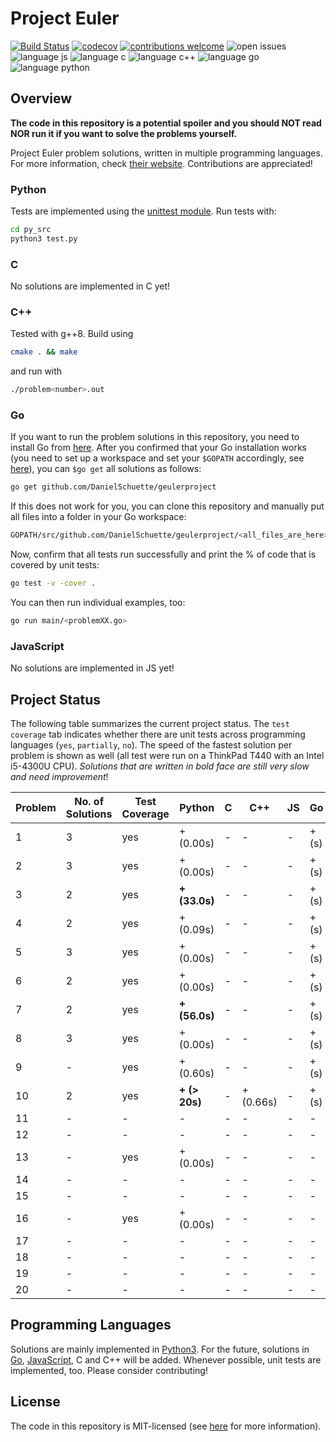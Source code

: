 # Project Euler

[![Build Status](https://travis-ci.org/PhilippSchuette/projecteuler.svg?branch=master)](https://travis-ci.org/PhilippSchuette/projecteuler) [![codecov](https://codecov.io/gh/PhilippSchuette/projecteuler/branch/master/graph/badge.svg)](https://codecov.io/gh/PhilippSchuette/projecteuler) [![contributions welcome](https://img.shields.io/badge/contributions-welcome-brightgreen.svg?style=flat)](https://github.com/dwyl/esta/issues) ![open issues](https://img.shields.io/github/issues/PhilippSchuette/projecteuler.svg?style=flat) ![language js](https://img.shields.io/badge/Language-JS-blue.svg) ![language c](https://img.shields.io/badge/Language-C-blue.svg) ![language c++](https://img.shields.io/badge/Language-C++-blue.svg) ![language go](https://img.shields.io/badge/Language-Go-blue.svg) ![language python](https://img.shields.io/badge/Language-Python-blue.svg)

## Overview

**The code in this repository is a potential spoiler and you should NOT read NOR run it if you want to solve the problems yourself.**

Project Euler problem solutions, written in multiple programming languages. For more information, check [their website](https://projecteuler.net/). Contributions are appreciated!

### Python

Tests are implemented using the [unittest module](https://docs.python.org/3/library/unittest.html). Run tests with:

```bash
cd py_src
python3 test.py
```

### C

No solutions are implemented in C yet!

### C++

Tested with g++8. Build using

```bash
cmake . && make
```

and run with

```bash
./problem<number>.out
```

### Go

If you want to run the problem solutions in this repository, you need to install Go from [here](https://golang.org/). After you confirmed that your Go installation works (you need to set up a workspace and set your `$GOPATH` accordingly, see [here](https://golang.org/doc/code.html)), you can `$go get` all solutions as follows:

```bash
go get github.com/DanielSchuette/geulerproject
```

If this does not work for you, you can clone this repository and manually put all files into a folder in your Go workspace:

```bash
GOPATH/src/github.com/DanielSchuette/geulerproject/<all_files_are_here>
```

Now, confirm that all tests run successfully and print the % of code that is covered by unit tests:

```bash
go test -v -cover .
```

You can then run individual examples, too:

```bash
go run main/<problemXX.go>
```

### JavaScript

No solutions are implemented in JS yet!

## Project Status

The following table summarizes the current project status. The `test coverage` tab indicates whether there are unit tests across programming languages (`yes`, `partially`, `no`). The speed of the fastest solution per problem is shown as well (all test were run on a ThinkPad T440 with an Intel i5-4300U CPU). *Solutions that are written in bold face are still very slow and need improvement*!

| Problem | No. of Solutions | Test Coverage |      Python | C |       C++ | JS |    Go |
| ------- | ---------------- | ------------- | ----------- |---| --------- | -- | ----- |
|       1 |                3 |           yes |  + (0.00s)  | - |      -    |  - | + (s) |
|       2 |                3 |           yes |  + (0.00s)  | - |      -    |  - | + (s) |
|       3 |                2 |           yes |**+ (33.0s)**| - |      -    |  - | + (s) |
|       4 |                2 |           yes |  + (0.09s)  | - |      -    |  - | + (s) |
|       5 |                3 |           yes |  + (0.00s)  | - |      -    |  - | + (s) |
|       6 |                2 |           yes |  + (0.00s)  | - |      -    |  - | + (s) |
|       7 |                2 |           yes |**+ (56.0s)**| - |      -    |  - | + (s) |
|       8 |                3 |           yes |  + (0.00s)  | - |      -    |  - | + (s) |
|       9 |                - |           yes |  + (0.60s)  | - |      -    |  - | + (s) |
|      10 |                2 |           yes |**+ (> 20s)**| - | + (0.66s) |  - | + (s) |
|      11 |                - |             - |     -       | - |      -    |  - |    -  |
|      12 |                - |             - |     -       | - |      -    |  - |    -  |
|      13 |                - |           yes |  + (0.00s)  | - |      -    |  - |    -  |
|      14 |                - |             - |     -       | - |      -    |  - |    -  |
|      15 |                - |             - |     -       | - |      -    |  - |    -  |
|      16 |                - |           yes |  + (0.00s)  | - |      -    |  - |    -  |
|      17 |                - |             - |     -       | - |      -    |  - |    -  |
|      18 |                - |             - |     -       | - |      -    |  - |    -  |
|      19 |                - |             - |     -       | - |      -    |  - |    -  |
|      20 |                - |             - |     -       | - |      -    |  - |    -  |


## Programming Languages

Solutions are mainly implemented in [Python3](https://www.python.org/). For the future, solutions in [Go](https://golang.org/), [JavaScript](https://www.javascript.com/), C and C++ will be added. Whenever possible, unit tests are implemented, too. Please consider contributing!

## License

The code in this repository is MIT-licensed (see [here](./LICENSE.md) for more information).
